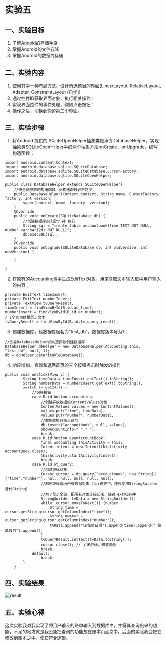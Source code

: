# 实验五
## 一、实验目标

1. 了解Andoid的存储手段
2. 掌握Android的文件存储
3. 掌握Android的数据库存储

## 二、实验内容

1. 使用其中一种布局方式，设计所选题目的界面(LinearLayout, RelativeLayout, Adapter, ConstraintLayout (自学))
2. 通过控件ID获取界面对象，执行相关操作：
3. 实现界面控件的事件处理，例如点击按钮：
4. 操作之后，切换到你的第二个界面。

## 三、实验步骤

1. 将Android 提供的 SQLiteOpenHelper抽象类继承为DatabaseHelper，实现抽象类SQLiteOpenHelper中的两个抽象方法onCreate，onUpgrade，编写构造函数；
```
import android.content.Context;
import android.database.sqlite.SQLiteDatabase;
import android.database.sqlite.SQLiteDatabase.CursorFactory;
import android.database.sqlite.SQLiteOpenHelper;

public class DatabaseHelper extends SQLiteOpenHelper{
    //带全部参数的构造函数，此构造函数必不可少
    public DatabaseHelper(Context context, String name, CursorFactory factory, int version) {
        super(context, name, factory, version);
    }
    @Override
    public void onCreate(SQLiteDatabase db) {
        //创建数据库sql语句 并 执行
        String sql = "create table accountbook(time TEXT NOT NULL, number varchar(20) NOT NULL)";
        db.execSQL(sql);
    }
    @Override
    public void onUpgrade(SQLiteDatabase db, int oldVersion, int newVersion) {

    }

}
```
2. 在原有的Accounting类中生成EditText对象，用来获取文本输入框中用户输入的内容；
```
private EditText timeInsert;
private EditText numberInsert;
private TextView tvQueryResult;
timeInsert = findViewById(R.id.ac_time);
numberInsert = findViewById(R.id.ac_number);
/ 1个查询结果展示文本
tvQueryResult = findViewById(R.id.tv_query_result);
```
3. 创建数据库，给数据库起名为“test_db”，数据库版本号为1；
```
//依靠DatabaseHelper的构造函数创建数据库
DatabaseHelper dbHelper = new DatabaseHelper(Accounting.this, "test_db", null, 1);
db = dbHelper.getWritableDatabase();
```
4. 响应增加、查询和返回首页的三个按钮点击时触发的操作
```
public void onClick(View v) {
        String timeData = timeInsert.getText().toString();
        String numberData = numberInsert.getText().toString();
        switch (v.getId()) {
            //记账按钮
            case R.id.button_accounting:
                //创建存放数据的ContentValues对象
                ContentValues values = new ContentValues();
                values.put("time", timeData);
                values.put("number", numberData);
                //数据库执行插入命令
                db.insert("accountbook", null, values);
                showAccountInfo(" "," ");
                break;
            case R.id.button_openAccountBook:
                final Accounting thisActivity = this;
                Intent intent = new Intent(thisActivity, AccountBook.class);
                thisActivity.startActivity(intent);
                break;
            case R.id.bt_query:
                //创建游标对象
                Cursor cursor = db.query("accountbook", new String[]{"time","number"}, null, null, null, null, null);
                //利用游标遍历所有数据对象（for循环中，建议使用StringBuilder替代String）
                //为了显示全部，把所有对象连接起来，放到TextView中
                StringBuilder tvData = new StringBuilder();
                while (cursor.moveToNext()) {number
                    String time = cursor.getString(cursor.getColumnIndex("time"));
                    String number = cursor.getString(cursor.getColumnIndex("number"));
                    tvData.append("\n账单日期").append(time).append(" 账单数目").append();
                }
                tvQueryResult.setText(tvData.toString());
                cursor.close(); // 关闭游标，释放资源
                break;
            default:
                break;
        }
    }
```
## 四、实验结果

![result](https://raw.githubusercontent.com/Unknowuse/android-labs-2020/master/students/net1814080903212/lab5result.png)

## 五、实验心得

这次实验我对我实现了将用户输入的账单输入到数据库中，并将其查询出来的功能，不足的地方就是我没能把查询的功能放在账本页面之中。后面的实验我会把它修改到账本之中，使它符合逻辑。
